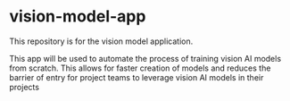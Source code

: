 # vision-model-app
This repository is for the vision model application.

This app will be used to automate the process of training vision AI models from scratch. This allows for faster creation of models and reduces the barrier of entry for project teams to leverage vision AI models in their projects
